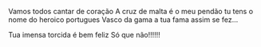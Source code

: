 Vamos todos cantar de coração
A cruz de malta é o meu pendão
tu tens o nome do heroico portugues
Vasco da gama a tua fama assim se fez...

Tua imensa torcida é bem feliz
Só que não!!!!!!
